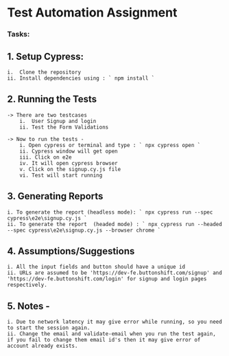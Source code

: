 
# Test Automation Assignment

### Tasks:

## 1. Setup Cypress:
    i.  Clone the repository
    ii. Install dependencies using : ` npm install `
   

## 2. Running the Tests 
    -> There are two testcases 
        i.  User Signup and login
        ii. Test the Form Validations
   
    -> Now to run the tests - 
        i. Open cypress or terminal and type : ` npx cypress open `
        ii. Cypress window will get open
        iii. Click on e2e 
        iv. It will open cypress browser
        v. Click on the signup.cy.js file 
        vi. Test will start running

## 3. Generating Reports
    i. To generate the report (headless mode): ` npx cypress run --spec cypress\e2e\signup.cy.js ` 
    ii. To generate the report  (headed mode) : ` npx cypress run --headed --spec cypress\e2e\signup.cy.js --browser chrome ` 
    

## 4. Assumptions/Suggestions
    i. All the input fields and button should have a unique id
    ii. URLs are assumed to be 'https://dev-fe.buttonshift.com/signup' and 'https://dev-fe.buttonshift.com/login' for signup and login pages respectively.

## 5. Notes - 
    i. Due to network latency it may give error while running, so you need to start the session again.
    ii. Change the email and validate-email when you run the test again, if you fail to change them email id's then it may give error of account already exists.



